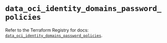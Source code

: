 # `data_oci_identity_domains_password_policies`

Refer to the Terraform Registry for docs: [`data_oci_identity_domains_password_policies`](https://registry.terraform.io/providers/oracle/oci/6.18.0/docs/data-sources/identity_domains_password_policies).
